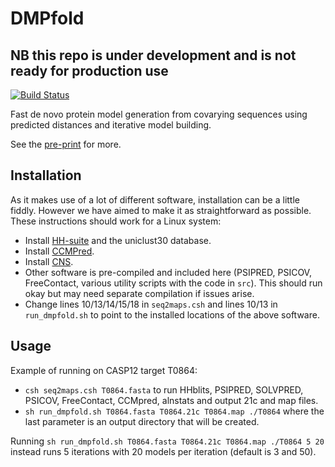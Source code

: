 # DMPfold

## NB this repo is under development and is not ready for production use

[![Build Status](https://travis-ci.org/psipred/DMPfold.svg?branch=master)](https://travis-ci.org/psipred/DMPfold)

Fast de novo protein model generation from covarying sequences using predicted distances and iterative model building.

See the [pre-print](https://arxiv.org/abs/1811.12355) for more.

## Installation

As it makes use of a lot of different software, installation can be a little fiddly.
However we have aimed to make it as straightforward as possible.
These instructions should work for a Linux system:
- Install [HH-suite](https://github.com/soedinglab/hh-suite) and the uniclust30 database.
- Install [CCMPred](https://github.com/soedinglab/CCMpred).
- Install [CNS](http://cns-online.org/v1.3).
- Other software is pre-compiled and included here (PSIPRED, PSICOV, FreeContact, various utility scripts with the code in `src`). This should run okay but may need separate compilation if issues arise.
- Change lines 10/13/14/15/18 in `seq2maps.csh` and lines 10/13 in `run_dmpfold.sh` to point to the installed locations of the above software.

## Usage

Example of running on CASP12 target T0864:

- `csh seq2maps.csh T0864.fasta` to run HHblits, PSIPRED, SOLVPRED, PSICOV, FreeContact, CCMpred, alnstats and output 21c and map files.
- `sh run_dmpfold.sh T0864.fasta T0864.21c T0864.map ./T0864` where the last parameter is an output directory that will be created.

Running `sh run_dmpfold.sh T0864.fasta T0864.21c T0864.map ./T0864 5 20` instead runs 5 iterations with 20 models per iteration (default is 3 and 50).
